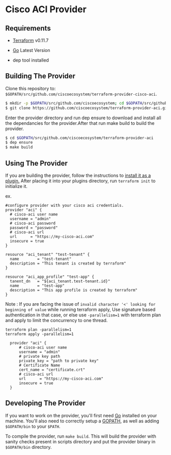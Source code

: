 # Cisco ACI Provider

Requirements
------------

- [Terraform](https://www.terraform.io/downloads.html) v0.11.7

- [Go](https://golang.org/doc/install) Latest Version

- dep tool installed

## Building The Provider ##
Clone this repository to: `$GOPATH/src/github.com/ciscoecosystem/terraform-provider-cisco-aci`.

```sh
$ mkdir -p $GOPATH/src/github.com/ciscoecosystem; cd $GOPATH/src/github.com/ciscoecosystem
$ git clone https://github.com/ciscoecosystem/terraform-provider-aci.git
```

Enter the provider directory and run dep ensure to download and install all the dependancies for the provider.After that run make build to build the provider.

```sh
$ cd $GOPATH/src/github.com/ciscoecosystem/terraform-provider-aci
$ dep ensure
$ make build

```

Using The Provider
------------------
If you are building the provider, follow the instructions to [install it as a plugin.](https://www.terraform.io/docs/plugins/basics.html#installing-a-plugin) After placing it into your plugins directory, run `terraform init` to initialize it.

ex.
```hcl
#configure provider with your cisco aci credentials.
provider "aci" {
  # cisco-aci user name
  username = "admin"
  # cisco-aci password
  password = "password"
  # cisco-aci url
  url      = "https://my-cisco-aci.com"
  insecure = true
}

resource "aci_tenant" "test-tenant" {
  name        = "test-tenant"
  description = "This tenant is created by terraform"
}

resource "aci_app_profile" "test-app" {
  tanent_dn   = "${aci_tenant.test-tenant.id}"
  name        = "test-app"
  description = "This app profile is created by terraform"
}
```
Note : If you are facing the issue of `invalid character '<' looking for beginning of value` while running terraform apply, Use signature based authentication in that case, or else use `-parallelism=1` with terraform plan and apply to limit the concurrency to one thread.

```
terraform plan -parallelism=1
terraform apply -parallelism=1
```  


```hcl
  provider "aci" {
      # cisco-aci user name
      username = "admin"
      # private key path
      private_key = "path to private key"
      # Certificate Name
      cert_name = "certificate.crt"
      # cisco-aci url
      url      = "https://my-cisco-aci.com"
      insecure = true
  }
```

Developing The Provider
-----------------------
If you want to work on the provider, you'll first need [Go](http://www.golang.org) installed on your machine. You'll also need to correctly setup a [GOPATH](http://golang.org/doc/code.html#GOPATH), as well as adding `$GOPATH/bin` to your `$PATH`.

To compile the provider, run `make build`. This will build the provider with sanity checks present in scripts directory and put the provider binary in `$GOPATH/bin` directory.
